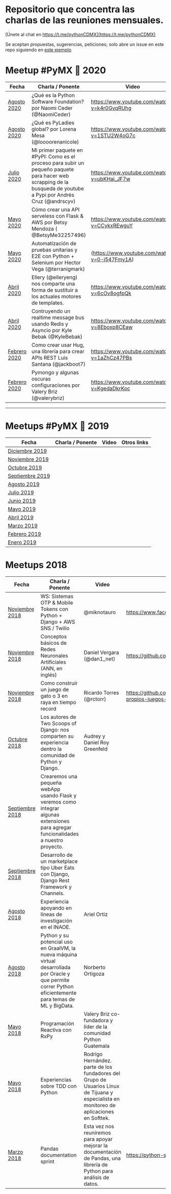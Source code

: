 # Repositorio que concentra las charlas de las reuniones mensuales.

[Únete al chat en https://t.me/pythonCDMX](https://t.me/pythonCDMX)


Se aceptan propuestas, sugerencias, peticiones; solo abre un issue en este repo siguiendo en [este ejemplo](https://github.com/py-mx/Charlas/issues/1)
# Meetup #PyMX 🐍 2020

| Fecha                                                                | Charla / Ponente                                                                                                                                                   | Video                                         | Otros links                                                                                       |
| -------------------------------------------------------------------- | ------------------------------------------------------------------------------------------------------------------------------------------------------------------ | --------------------------------------------- | ------------------------------------------------------------------------------------------------- |
| [Agosto 2020](https://www.meetup.com/es/__PyMX__/events/272386679/)  | ¿Qué es la Python Software Foundation? por Naomi Ceder (@NaomiCeder)                                                                                               | https://www.youtube.com/watch?v=k4r0GvqRUhg   | Presentación: http://bit.ly/ceder-pymx                                                            |
| [Agosto 2020](https://www.meetup.com/es/__PyMX__/events/272386679/)  | ¿Qué es PyLadies global? por Lorena Mesa (@loooorenanicole)                                                                                                        | https://www.youtube.com/watch?v=1STU2W4oG7c   |                                                                                                   |
| [Julio 2020](https://www.meetup.com/es/__PyMX__/events/272050205/)   | Mi primer paquete en #PyPI: Como es el proceso para subir un pequeño paquete para hacer web scrapping de la busqueda de youtube a Pypi por Andrés Cruz (@andrscyv) | https://www.youtube.com/watch?v=ubKHai_JF7w   | py-mx/Charlas#14                                                        |
| [Mayo 2020](https://www.meetup.com/es/__PyMX__/events/270611057/)    | Cómo crear una API serveless con Flask & AWS por Betsy Mendoza ( @BetsyMe32257496)                                                                                 | https://www.youtube.com/watch?v=CCykxREwguY   | Presentacion: https://slides.com/sbm2391/api-serveless py-mx/Charlas#13 |
| [Mayo 2020](https://www.meetup.com/es/__PyMX__/events/270611057/)    | Automatización de pruebas unitarias y E2E con Python + Selenium por Hector Vega (@terranigmark)                                                                    | (https://www.youtube.com/watch?v=0-j547Fmy1A) | py-mx/Charlas#12                                                        |
| [Abril 2020](https://www.meetup.com/es/__PyMX__/events/270047673/)   | Ellery (@elleryeng) nos comparte una forma de sustituir a los actuales motores de templates.                                                                       | https://www.youtube.com/watch?v=6cOv8ogfpQk   | py-mx/Charlas#10                                                        |
| [Abril 2020](https://www.meetup.com/es/__PyMX__/events/270047673/)   | Contruyendo un realtime message bus usando Redis y Asyncio por Kyle Bebak (@KyleBebak)                                                                             | https://www.youtube.com/watch?v=8Eboxp8CEaw   | py-mx/Charlas#11                                                        |
| [Febrero 2020](https://www.meetup.com/es/__PyMX__/events/268567790/) | Como crear usar Hug, una librería para crear APIs REST Luis Santana (@jackboot7)                                                                                   | https://www.youtube.com/watch?v=1aZhCz47PBs   |                                                                                                   |
| [Febrero 2020](https://www.meetup.com/es/__PyMX__/events/268567790/) | Pymongo y algunas oscuras configuraciones por Valery Briz (@valerybriz)                                                                                            | https://www.youtube.com/watch?v=KgedaDkrKoc   |                                                                                                   |

---

# Meetups #PyMX 🐍 2019

| Fecha               | Charla / Ponente | Video | Otros links |
| ------------------- | ---------------- | ----- | ----------- |
| [Diciembre 2019]()  |                  |       |             |
| [Noviembre 2019]()  |                  |       |             |
| [Octubre 2019]()    |                  |       |             |
| [Septiembre 2019]() |                  |       |             |
| [Agosto 2019]()     |                  |       |             |
| [Julio 2019]()      |                  |       |             |
| [Junio 2019]()      |                  |       |             |
| [Mayo 2019]()       |                  |       |             |
| [Abril 2019]()      |                  |       |             |
| [Marzo 2019]()      |                  |       |             |
| [Febrero 2019]()    |                  |       |             |
| [Enero 2019]()      |                  |       |             |

# Meetups 2018

| Fecha                                                                   | Charla / Ponente                                                                                                                                              | Video                                                                                                                                     | Otros links                                                                                  |
| ----------------------------------------------------------------------- | ------------------------------------------------------------------------------------------------------------------------------------------------------------- | ----------------------------------------------------------------------------------------------------------------------------------------- | -------------------------------------------------------------------------------------------- |
| [Noviembre 2018](https://www.meetup.com/es/__PyMX__/events/256025694/)  | WS: Sistemas OTP & Mobile Tokens con Python + Django + AWS SNS / Twilio                                                                                       | @miknotauro                                                                                                                               | https://www.facebook.com/softwareguru/videos/300443310569202                                 |
| [Noviembre 2018](https://www.meetup.com/es/__PyMX__/events/256111016/)  | Conceptos básicos de Redes Neuronales Artificiales (ANN, en inglés)                                                                                           | Daniel Vergara (@dan1_net)                                                                                                                | https://github.com/dany2691/ann_basic_concepts                                               |
| [Noviembre 2018](https://www.meetup.com/es/__PyMX__/events/256111016/)  | Como construir un juego de gato o 3 en raya en tiempo record                                                                                                  | Ricardo Torres (@rctorr)                                                                                                                  | https://github.com/rctorr/PythonMexico/blob/master/Crea-tus-propios-juegos-en-Python/gato.py |
| [Octubre 2018](https://www.meetup.com/es/__PyMX__/events/254588459/)    | Los autores de Two Scoops of Django: nos comparten su experiencia dentro la comunidad de Python y Django.                                                     | Audrey y Daniel Roy Greenfeld                                                                                                             |                                                                                              |
| [Septiembre 2018](https://www.meetup.com/es/__PyMX__/events/253989651/) | Crearemos una pequeña webApp usando Flask y veremos como integrar algunas extensiones para agregar funcionalidades a nuestro proyecto.                        |                                                                                                                                           |                                                                                              |
| [Septiembre 2018](https://www.meetup.com/es/__PyMX__/events/253989651/) | Desarrollo de un marketplace tipo Uber Eats con Django, Django Rest Framework y Channels.                                                                     |                                                                                                                                           |                                                                                              |
| [Agosto 2018](https://www.meetup.com/es/__PyMX__/events/253024000/)     | Experiencia apoyando en líneas de investigación en el INAOE.                                                                                                  | Ariel Ortiz                                                                                                                               |                                                                                              |
| [Agosto 2018](https://www.meetup.com/es/__PyMX__/events/253024000/)     | Python y su potencial uso en GraalVM, la nueva máquina virtual desarrollada por Oracle y que permite correr Python eficientemente para temas de ML y BigData. | Norberto Ortigoza                                                                                                                         |                                                                                              |
| [Mayo 2018](https://www.meetup.com/es/__PyMX__/events/250554177/)       | Programación Reactiva con RxPy                                                                                                                                | Valery Briz co-fundadora y líder de la comunidad Python Guatemala                                                                         |                                                                                              |
| [Mayo 2018](https://www.meetup.com/es/__PyMX__/events/250554177/)       | Experiencias sobre TDD con Python                                                                                                                             | Rodrigo Hernández. parte de los fundadores del Grupo de Usuarios Linux de Tijuana y especialista en monitoreo de aplicaciones en Softtek. |                                                                                              |
| [Marzo 2018](https://www.meetup.com/es/__PyMX__/events/248288934/)      | Pandas documentation sprint                                                                                                                                   | Esta vez nos reuniremos para apoyar mejorar la documentación de Pandas, una librería de Python para análisis de datos.                    | https://python-sprints.github.io/pandas/                                                     |


